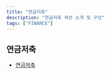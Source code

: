 ```yaml
---
title: "연금저축"
description: "연금저축 섹션 소개 및 구성"
tags: ["FINANCE"]
---
```


## 연금저축

- [연금저축](./연금저축/연금저축.md)